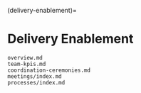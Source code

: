 (delivery-enablement)=
# Delivery Enablement

```{toctree}
overview.md
team-kpis.md
coordination-ceremonies.md
meetings/index.md
processes/index.md
```
